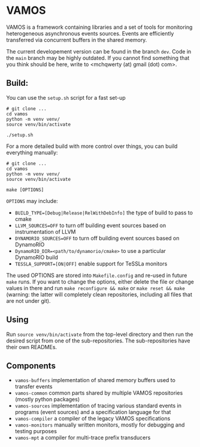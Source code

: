 # VAMOS

VAMOS is a framework containing libraries and a set of tools for monitoring
heterogeneous asynchronous events sources. Events are efficiently transferred
via concurrent buffers in the shared memory.

The current developement version can be found in the branch `dev`. Code in the `main` branch may be highly outdated. If you cannot find something that you  think should be here, write to <mchqwerty (at) gmail (dot) com>.

## Build:

You can use the `setup.sh` script for a fast set-up

```
# git clone ...
cd vamos
python -m venv venv/
source venv/bin/activate

./setup.sh
```

For a more detailed build with more control over things, you can build everything manually:

```
# git clone ...
cd vamos
python -m venv venv/
source venv/bin/activate

make [OPTIONS]
```

`OPTIONS` may include:
 - `BUILD_TYPE=[Debug|Release|RelWithDebInfo]` the type of build to pass to cmake
 - `LLVM_SOURCES=OFF` to turn off building event sources based on instrumentation of LLVM
 - `DYNAMORIO_SOURCES=OFF` to turn off building event sources based on DynamoRIO
 - `DynamoRIO_DIR=<path/to/dynamorio/cmake>` to use a particular DynamoRIO build
 - `TESSLA_SUPPORT=[ON|OFF]` enable support for TeSSLa monitors

The used OPTIONS are stored into `Makefile.config` and re-used in future `make`
runs. If you want to change the options, either delete the file or change
values in there and run `make reconfigure && make` or `make reset && make`
(warning: the latter will completely clean repositories, including all files
that are not under git).


## Using

Run `source venv/bin/activate` from the top-level directory and then run the desired script
from one of the sub-repositories. The sub-repositories have their own READMEs.

## Components

 - `vamos-buffers`  implementation of shared memory buffers used to transfer events
 - `vamos-common`   common parts shared by multiple VAMOS repositories (mostly python packages)
 - `vamos-sources`  implementation of tracing various standard events in programs (event sources)
                    and a specification language for that
 - `vamos-compiler` a compiler of the legacy VAMOS specifications
 - `vamos-monitors` manually written monitors, mostly for debugging and testing purposes
 - `vamos-mpt`      a compiler for multi-trace prefix transducers

